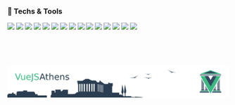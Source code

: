 <!--
**zotosk/zotosk** is a ✨ _special_ ✨ repository because its `README.md` (this file) appears on your GitHub profile. -->

### 🚀 Techs & Tools


![](https://img.shields.io/badge/code-JavaScript-informational?style=flat&logo=javascript&logoColor=white&color=41B883)
![](https://img.shields.io/badge/code-Vue.js-informational?style=flat&logo=Vue.js&logoColor=white&color=41B883)
![](https://img.shields.io/badge/code-PHP-informational?style=flat&logo=php&logoColor=white&color=41B883)
![](https://img.shields.io/badge/code-Laravel-informational?style=flat&logo=laravel&logoColor=white&color=41B883)
![](https://img.shields.io/badge/db-MySQL-informational?style=flat&logo=MySql&logoColor=white&color=41B883)
![](https://img.shields.io/badge/db-MongoDB-informational?style=flat&logo=MongoDB&logoColor=white&color=41B883)
![](https://img.shields.io/badge/code-jQuery-informational?style=flat&logo=jQuery&logoColor=white&color=41B883)
![](https://img.shields.io/badge/code-Sass-informational?style=flat&logo=Sass&logoColor=white&color=41B883)
![](https://img.shields.io/badge/tool-HTML5-informational?style=flat&logo=HTML5&logoColor=white&color=41B883)
![](https://img.shields.io/badge/code-CSS3-informational?style=flat&logo=CSS3&logoColor=white&color=41B883)
![](https://img.shields.io/badge/tool-Heroku-informational?style=flat&logo=Heroku&logoColor=white&color=41B883)
![](https://img.shields.io/badge/code-Java-informational?style=flat&logo=Java&logoColor=white&color=41B883)
![](https://img.shields.io/badge/tool-Docker-informational?style=flat&logo=docker&logoColor=white&color=2bbc8a)
![](https://img.shields.io/badge/OS-Linux-informational?style=flat&logo=linux&logoColor=white&color=2bbc8a)
![](https://img.shields.io/badge/OS-Windows-informational?style=flat&logo=Windows&logoColor=white&color=2bbc8a)

<br/>
<br/>
<br/>

![Screenshot](vueathens_.png)



